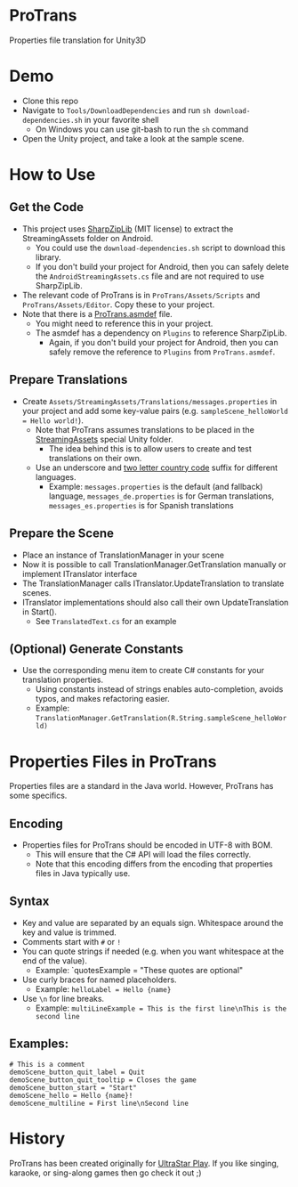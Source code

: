 # ProTrans
Properties file translation for Unity3D

# Demo
- Clone this repo
- Navigate to `Tools/DownloadDependencies` and run `sh download-dependencies.sh` in your favorite shell
    - On Windows you can use git-bash to run the `sh` command
- Open the Unity project, and take a look at the sample scene.

# How to Use

## Get the Code

- This project uses [SharpZipLib](https://github.com/icsharpcode/SharpZipLib) (MIT license) to extract the StreamingAssets folder on Android.
    - You could use the `download-dependencies.sh` script to download this library.
    - If you don't build your project for Android, then you can safely delete the `AndroidStreamingAssets.cs` file and are not required to use SharpZipLib.
- The relevant code of ProTrans is in `ProTrans/Assets/Scripts` and `ProTrans/Assets/Editor`. Copy these to your project.
- Note that there is a [ProTrans.asmdef](https://docs.unity3d.com/Manual/cus-asmdef.html) file.
    - You might need to reference this in your project.
    - The asmdef has a dependency on `Plugins` to reference SharpZipLib.
        - Again, if you don't build your project for Android, then you can safely remove the reference to `Plugins` from `ProTrans.asmdef`.

## Prepare Translations
- Create `Assets/StreamingAssets/Translations/messages.properties` in your project and add some key-value pairs (e.g. `sampleScene_helloWorld = Hello world!`).
    - Note that ProTrans assumes translations to be placed in the [StreamingAssets](https://docs.unity3d.com/Manual/StreamingAssets.html) special Unity folder.
        - The idea behind this is to allow users to create and test translations on their own.
    - Use an underscore and [two letter country code](https://en.wikipedia.org/wiki/ISO_3166-1_alpha-2) suffix for different languages.
        - Example: `messages.properties` is the default (and fallback) language, `messages_de.properties` is for German translations, `messages_es.properties` is for Spanish translations

## Prepare the Scene
- Place an instance of TranslationManager in your scene
- Now it is possible to call TranslationManager.GetTranslation manually or implement ITranslator interface
- The TranslationManager calls ITranslator.UpdateTranslation to translate scenes.
- ITranslator implementations should also call their own UpdateTranslation in Start().
    - See `TranslatedText.cs` for an example

## (Optional) Generate Constants
- Use the corresponding menu item to create C# constants for your translation properties.
    - Using constants instead of strings enables auto-completion, avoids typos, and makes refactoring easier.
    - Example: `TranslationManager.GetTranslation(R.String.sampleScene_helloWorld)`

# Properties Files in ProTrans

Properties files are a standard in the Java world.
However, ProTrans has some specifics.

## Encoding
- Properties files for ProTrans should be encoded in UTF-8 with BOM.
    - This will ensure that the C# API will load the files correctly.
    - Note that this encoding differs from the encoding that properties files in Java typically use.

## Syntax
- Key and value are separated by an equals sign. Whitespace around the key and value is trimmed.
- Comments start with `#` or `!`
- You can quote strings if needed (e.g. when you want whitespace at the end of the value).
    - Example: `quotesExample = "These quotes are optional"
- Use curly braces for named placeholders.
    - Example: `helloLabel = Hello {name}`
- Use `\n` for line breaks.
    - Example: `multiLineExample = This is the first line\nThis is the second line`

## Examples:
```
# This is a comment
demoScene_button_quit_label = Quit
demoScene_button_quit_tooltip = Closes the game
demoScene_button_start = "Start"
demoScene_hello = Hello {name}!
demoScene_multiline = First line\nSecond line
```

# History
ProTrans has been created originally for [UltraStar Play](https://github.com/UltraStar-Deluxe/Play).
If you like singing, karaoke, or sing-along games then go check it out ;)